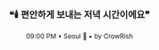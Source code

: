 <div align="center">

<br>

<h3>❝🕯️ 편안하게 보내는 저녁 시간이에요❞</h3>

<sub>09:00 PM • Seoul 🌙 • by CrowRish</sub>

<br>

</div>
